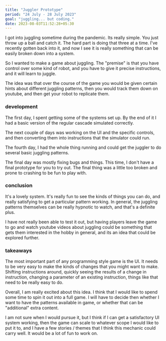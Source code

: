 ```yaml
---
title: "Juggler Prototype"
period: "24 July - 28 July 2023"
goal: "juggling... but coding."
date: 2023-08-03T11:52:28+05:30
---
```


I got into juggling sometime during the pandemic. Its really simple. You just
throw up a ball and catch it. The hard part is doing that three at a time. I've
recently gotten back into it, and now I see it is really something that can be
easily broken down into a system.

So I wanted to make a game about juggling. The "premise" is that you have control
over some kind of robot, and you have to give it precise instructions, and it will
learn to juggle.

The idea was that over the course of the game you would be given certain hints about
different juggling patterns, then you would track them down on youtube, and then get
your robot to replicate them.

### development

The first day, I spent getting some of the systems set up. By the end of it I had a
basic version of the regular cascade simulated correctly.

The next couple of days was working on the UI and the specific controls, and then
converting them into instructions that the simulator could run.

The fourth day, I had the whole thing running and could get the juggler to do several
basic juggling patterns.

The final day was mostly fixing bugs and things. This time, I don't have a final prototype
for you to try out. The final thing was a little too broken and prone to crashing to be
fun to play with.

### conclusion

It's a lovely system. It's really fun to see the kinds of things you can do, and really
satisfying to get a particular pattern working. In general, the juggling patterns themselves
can be really hypnotic to watch, and that's a definite plus.

I have not really been able to test it out, but having players leave the game to go and
watch youtube videos about juggling could be something that gets them interested in the hobby
in general, and its an idea that could be explored further.

### takeaways

The most important part of any programming style game is the UI. It needs to be very easy
to make the kinds of changes that you might want to make. Shifting instructions around,
quickly seeing the results of a change in instruction, changing a parameter of an existing
instruction, things like that need to be really easy to do.

Overall, I am really excited about this idea. I think that I would like to spend some time
to spin it out into a full game. I will have to decide then whether I want to have the patterns
available in game, or whether that can be "additional" extra content.

I am not sure when I would pursue it, but I think if I can get a satisfactory UI system working,
then the game can scale to whatever scope I would like to put it to, and I have a few stories / themes
that I think this mechanic could carry well. It would be a lot of fun to work on.
